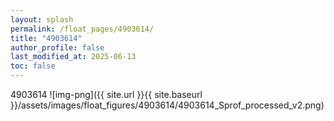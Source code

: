 ```yaml
---
layout: splash
permalink: /float_pages/4903614/
title: "4903614"
author_profile: false
last_modified_at: 2025-06-13
toc: false
---
```

 
4903614
![img-png]({{ site.url }}{{ site.baseurl }}/assets/images/float_figures/4903614/4903614_Sprof_processed_v2.png)